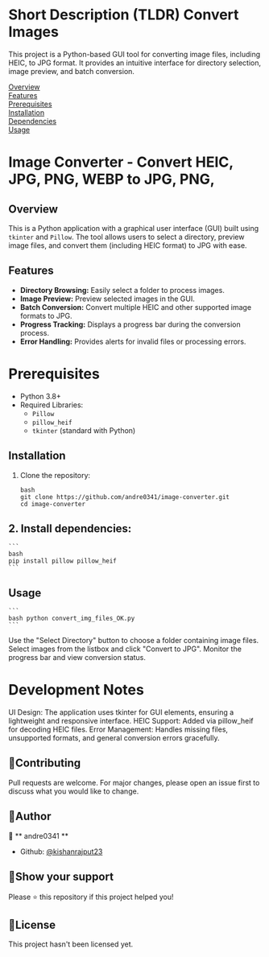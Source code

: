 # Short Description (TLDR) Convert Images
This project is a Python-based GUI tool for converting image files, including HEIC, to JPG format. It provides an intuitive interface for directory selection, image preview, and batch conversion.

[Overview](#overview) <br>
[Features](#features) <br>
[Prerequisites](#prerequisites) <br>
[Installation](#installation) <br>
[Dependencies](#dependencies) <br>
[Usage](#usage) <br>

# Image Converter - Convert HEIC, JPG, PNG, WEBP to JPG, PNG, 
## Overview
This is a Python application with a graphical user interface (GUI) built using `tkinter` and `Pillow`. The tool allows users to select a directory, preview image files, and convert them (including HEIC format) to JPG with ease. 

## Features
- **Directory Browsing:** Easily select a folder to process images.
- **Image Preview:** Preview selected images in the GUI.
- **Batch Conversion:** Convert multiple HEIC and other supported image formats to JPG.
- **Progress Tracking:** Displays a progress bar during the conversion process.
- **Error Handling:** Provides alerts for invalid files or processing errors.

# Prerequisites
- Python 3.8+
- Required Libraries:
  - `Pillow`
  - `pillow_heif`
  - `tkinter` (standard with Python)

## Installation
1. Clone the repository:
    ```
    bash
    git clone https://github.com/andre0341/image-converter.git
    cd image-converter
    ```

## 2. Install dependencies:
    ```
    bash
    pip install pillow pillow_heif
    ```

## Usage
    ```
    bash python convert_img_files_OK.py
    ```

Use the "Select Directory" button to choose a folder containing image files.
Select images from the listbox and click "Convert to JPG".
Monitor the progress bar and view conversion status.

# Development Notes
UI Design: The application uses tkinter for GUI elements, ensuring a lightweight and responsive interface.
HEIC Support: Added via pillow_heif for decoding HEIC files.
Error Management: Handles missing files, unsupported formats, and general conversion errors gracefully.

## 📌Contributing

Pull requests are welcome. For major changes, please open an issue first to discuss what you would like to change.

## 📌Author

👤 ** andre0341 **

- Github: [@kishanrajput23](https://github.com/andre0341)

## 📌Show your support

Please ⭐️ this repository if this project helped you!

## 📌License

This project hasn't been licensed yet.


